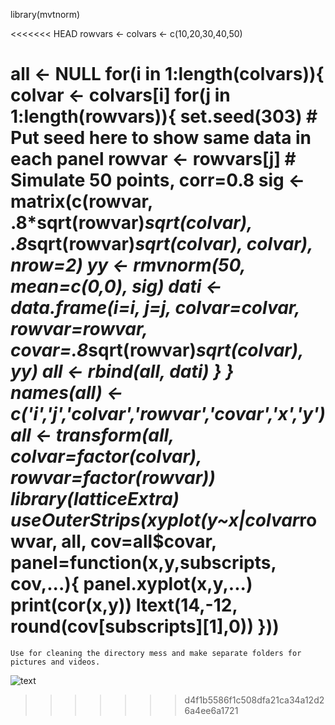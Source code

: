 library(mvtnorm)

<<<<<<< HEAD
rowvars <- colvars <- c(10,20,30,40,50)

all <- NULL
for(i in 1:length(colvars)){
  colvar <- colvars[i]
  for(j in 1:length(rowvars)){
    set.seed(303)  # Put seed here to show same data in each panel
    rowvar <- rowvars[j]
    # Simulate 50 points, corr=0.8
    sig <- matrix(c(rowvar, .8*sqrt(rowvar)*sqrt(colvar), .8*sqrt(rowvar)*sqrt(colvar), colvar), nrow=2)
    yy <- rmvnorm(50, mean=c(0,0), sig)
    dati <- data.frame(i=i, j=j, colvar=colvar, rowvar=rowvar, covar=.8*sqrt(rowvar)*sqrt(colvar), yy)
    all <- rbind(all, dati)
  }
}
names(all) <- c('i','j','colvar','rowvar','covar','x','y')
all <- transform(all, colvar=factor(colvar), rowvar=factor(rowvar))
library(latticeExtra)
useOuterStrips(xyplot(y~x|colvar*rowvar, all, cov=all$covar,
                      panel=function(x,y,subscripts, cov,...){
                        panel.xyplot(x,y,...)
                        print(cor(x,y))
                        ltext(14,-12, round(cov[subscripts][1],0))
                      }))
=======
    Use for cleaning the directory mess and make separate folders for pictures and videos.
![text](https://img.shields.io/badge/Experiment-blue.svg)
>>>>>>> d4f1b5586f1c508dfa21ca34a12d26a4ee6a1721

